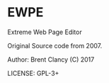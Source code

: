 # EWPE
Extreme Web Page Editor

Original Source code from 2007.

Author: Brent Clancy (C) 2017

LICENSE: GPL-3+
